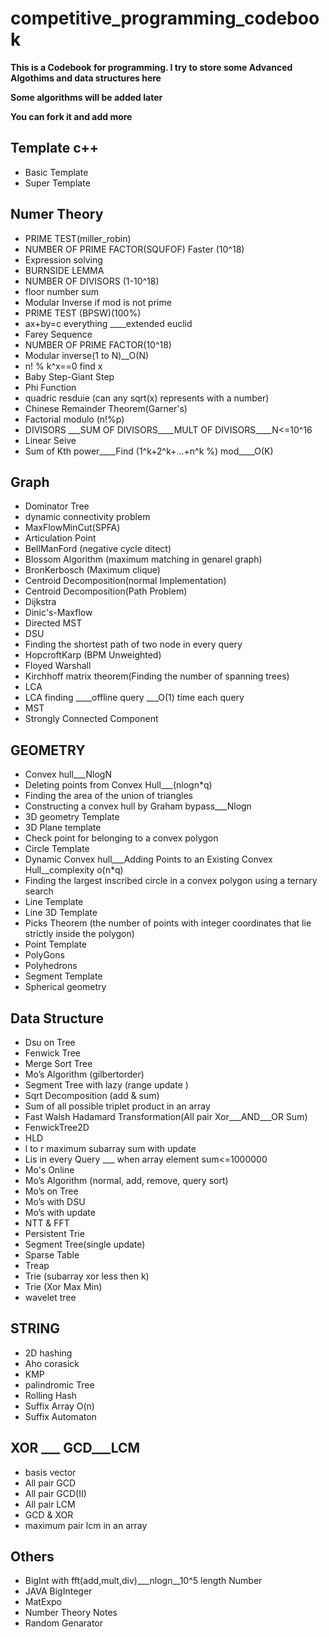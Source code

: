 # competitive_programming_codebook


**This is a Codebook for programming. I try to store some Advanced Algothims and data structures here**

**Some algorithms will  be added later**

**You can fork it and add more**




## Template c++
* Basic Template
* Super Template
## Numer Theory
* PRIME TEST(miller_robin) 
* NUMBER OF PRIME FACTOR(SQUFOF)  Faster (10^18)
* Expression solving
* BURNSIDE LEMMA
* NUMBER OF DIVISORS (1-10^18)
* floor number sum
* Modular Inverse if mod is not prime
* PRIME TEST (BPSW)(100%)
* ax+by=c everything ____extended euclid 
* Farey Sequence
* NUMBER OF PRIME FACTOR(10^18)
* Modular inverse(1 to N)__O(N)
* n! % k^x==0 find x
* Baby Step-Giant Step 
* Phi Function
* quadric resduie  (can any sqrt(x) represents with a number)
* Chinese Remainder Theorem(Garner's)
* Factorial modulo (n!%p) 
* DIVISORS ___SUM OF DIVISORS____MULT OF DIVISORS____N<=10^16 
* Linear Seive 
* Sum of Kth power____Find (1^k+2^k+...+n^k %) mod____O(K)



## Graph
* Dominator Tree
* dynamic connectivity problem
* MaxFlowMinCut(SPFA)
* Articulation Point
* BellManFord (negative cycle ditect)
* Blossom Algorithm (maximum matching in genarel graph)
* BronKerbosch (Maximum clique)
* Centroid Decomposition(normal Implementation)
* Centroid Decomposition(Path Problem) 
* Dijkstra
* Dinic's-Maxflow  
* Directed MST 
* DSU
* Finding the shortest path of two node in every query
* HopcroftKarp (BPM Unweighted)  
* Floyed Warshall
* Kirchhoff matrix theorem(Finding the number of spanning trees) 
* LCA
* LCA finding ____offline query ___O(1) time each query 
* MST
* Strongly Connected Component


## GEOMETRY 
* Convex hull___NlogN
* Deleting points from Convex Hull___(nlogn*q) 
* Finding the area of ​​the union of triangles 
* Constructing a convex hull by Graham bypass___Nlogn
* 3D geometry Template
* 3D Plane template
* Check point for belonging to a convex polygon 
* Circle Template
* Dynamic Convex hull___Adding Points to an Existing Convex Hull__complexity o(n*q) 
* Finding the largest inscribed circle in a convex polygon using a ternary search 
* Line Template
* Line 3D Template
* Picks Theorem  (the number of points with integer coordinates that lie strictly inside the polygon)
* Point Template
* PolyGons
* Polyhedrons
* Segment Template
* Spherical geometry 



## Data Structure
* Dsu on Tree
* Fenwick Tree
* Merge Sort Tree
* Mo’s Algorithm (gilbertorder)
* Segment Tree with lazy (range update ) 
* Sqrt Decomposition (add & sum)
* Sum of all possible triplet product in an array
* Fast Walsh Hadamard Transformation(All pair Xor___AND___OR Sum)
* FenwickTree2D 
* HLD
* l to r maximum subarray sum with update
* Lis in every Query  ___ when array element sum<=1000000 
* Mo's Online
* Mo’s Algorithm (normal, add, remove, query sort)
* Mo’s on Tree 
* Mo’s with DSU
* Mo’s with update
* NTT & FFT
* Persistent Trie
* Segment Tree(single update) 
* Sparse Table
* Treap
* Trie (subarray xor less then k) 
* Trie (Xor Max Min)
* wavelet tree 


## STRING
* 2D hashing
* Aho corasick 
* KMP
* palindromic Tree
* Rolling Hash 
* Suffix Array O(n)
* Suffix Automaton


## XOR ___ GCD___LCM
* basis vector <everything for xor subset>
* All pair GCD
* All pair GCD(II)
* All pair LCM 
* GCD & XOR
* maximum pair lcm in an array 


## Others
* BigInt with fft(add,mult,div)___nlogn__10^5 length Number
* JAVA BigInteger
* MatExpo
* Number Theory Notes
* Random Genarator


